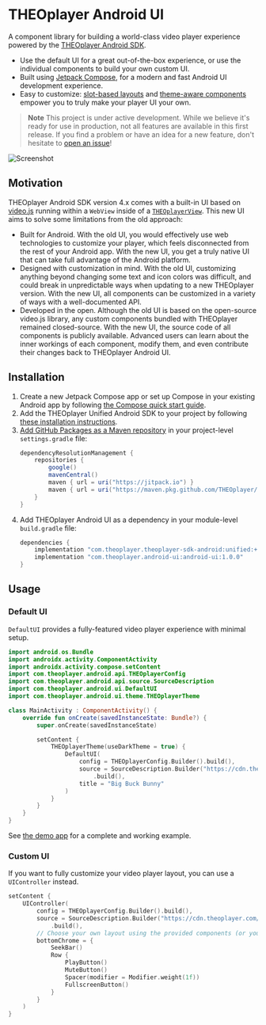# THEOplayer Android UI

A component library for building a world-class video player experience powered by the [THEOplayer Android SDK](https://www.theoplayer.com/product/theoplayer).

- Use the default UI for a great out-of-the-box experience, or use the individual components to build your own custom UI.
- Built using [Jetpack Compose](https://developer.android.com/jetpack/compose), for a modern and fast Android UI development experience.
- Easy to customize: [slot-based layouts](https://developer.android.com/jetpack/compose/layouts/basics#slot-based-layouts) and [theme-aware components](https://developer.android.com/jetpack/compose/designsystems/custom) empower you to truly make your player UI your own.

> **Note**
> This project is under active development. While we believe it's ready for use in production, not all features are available in this first release. If you find a problem or have an idea for a new feature, don't hesitate to [open an issue](https://github.com/THEOplayer/android-ui/issues)!

![Screenshot](./docs/assets/hero-screenshot.png)

## Motivation

THEOplayer Android SDK version 4.x comes with a built-in UI based on [video.js](https://github.com/videojs/video.js) running within a `WebView` inside of a [`THEOplayerView`](https://docs.theoplayer.com/api-reference/android/com/theoplayer/android/api/THEOplayerView.html). This new UI aims to solve some limitations from the old approach:

- Built for Android. With the old UI, you would effectively use web technologies to customize your player, which feels disconnected from the rest of your Android app. With the new UI, you get a truly native UI that can take full advantage of the Android platform.
- Designed with customization in mind. With the old UI, customizing anything beyond changing some text and icon colors was difficult, and could break in unpredictable ways when updating to a new THEOplayer version. With the new UI, all components can be customized in a variety of ways with a well-documented API.
- Developed in the open. Although the old UI is based on the open-source video.js library, any custom components bundled with THEOplayer remained closed-source. With the new UI, the source code of all components is publicly available. Advanced users can learn about the inner workings of each component, modify them, and even contribute their changes back to THEOplayer Android UI.

## Installation

1. Create a new Jetpack Compose app or set up Compose in your existing Android app by following [the Compose quick start guide](https://developer.android.com/jetpack/compose/setup).
1. Add the THEOplayer Unified Android SDK to your project by following [these installation instructions](https://github.com/THEOplayer/theoplayer-sdk-android#installation).
1. [Add GitHub Packages as a Maven repository](https://docs.github.com/en/packages/working-with-a-github-packages-registry/working-with-the-gradle-registry#using-a-published-package) in your project-level `settings.gradle` file:
    ```groovy
    dependencyResolutionManagement {
        repositories {
            google()
            mavenCentral()
            maven { url = uri("https://jitpack.io") }
            maven { url = uri("https://maven.pkg.github.com/THEOplayer/android-ui") }
        }
    }
    ```
1. Add THEOplayer Android UI as a dependency in your module-level `build.gradle` file:
    ```groovy
    dependencies {
        implementation "com.theoplayer.theoplayer-sdk-android:unified:+"
        implementation "com.theoplayer.android-ui:android-ui:1.0.0"
    }
    ```

## Usage

### Default UI

`DefaultUI` provides a fully-featured video player experience with minimal setup.

```kotlin
import android.os.Bundle
import androidx.activity.ComponentActivity
import androidx.activity.compose.setContent
import com.theoplayer.android.api.THEOplayerConfig
import com.theoplayer.android.api.source.SourceDescription
import com.theoplayer.android.ui.DefaultUI
import com.theoplayer.android.ui.theme.THEOplayerTheme

class MainActivity : ComponentActivity() {
    override fun onCreate(savedInstanceState: Bundle?) {
        super.onCreate(savedInstanceState)

        setContent {
            THEOplayerTheme(useDarkTheme = true) {
                DefaultUI(
                    config = THEOplayerConfig.Builder().build(),
                    source = SourceDescription.Builder("https://cdn.theoplayer.com/video/big_buck_bunny/big_buck_bunny.m3u8")
                        .build(),
                    title = "Big Buck Bunny"
                )
            }
        }
    }
}
```

See [the demo app](app/src/main/java/com/theoplayer/android/ui/demo/MainActivity.kt) for a complete and working example.

### Custom UI

If you want to fully customize your video player layout, you can use a `UIController` instead.

```kotlin
setContent {
    UIController(
        config = THEOplayerConfig.Builder().build(),
        source = SourceDescription.Builder("https://cdn.theoplayer.com/video/big_buck_bunny/big_buck_bunny.m3u8")
            .build(),
        // Choose your own layout using the provided components (or your own!)
        bottomChrome = {
            SeekBar()
            Row {
                PlayButton()
                MuteButton()
                Spacer(modifier = Modifier.weight(1f))
                FullscreenButton()
            }
        }
    )
}
```
